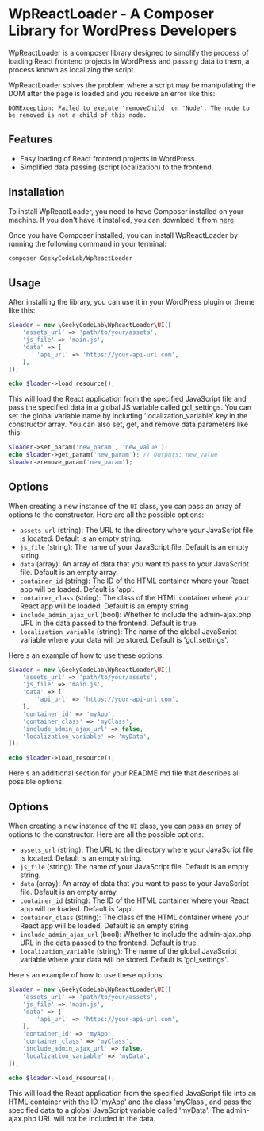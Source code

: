 # WpReactLoader - A Composer Library for WordPress Developers

WpReactLoader is a composer library designed to simplify the process of loading React frontend projects in WordPress and passing data to them, a process known as localizing the script.

WpReactLoader solves the problem where a script may be manipulating the DOM after the page is loaded and you receive an error like this:
```
DOMException: Failed to execute 'removeChild' on 'Node': The node to be removed is not a child of this node.
```

## Features

- Easy loading of React frontend projects in WordPress.
- Simplified data passing (script localization) to the frontend.

## Installation

To install WpReactLoader, you need to have Composer installed on your machine. If you don't have it installed, you can download it from [here](https://getcomposer.org/).

Once you have Composer installed, you can install WpReactLoader by running the following command in your terminal:

```bash
composer GeekyCodeLab/WpReactLoader
```

## Usage
After installing the library, you can use it in your WordPress plugin or theme like this:

```php
$loader = new \GeekyCodeLab\WpReactLoader\UI([
    'assets_url' => 'path/to/your/assets',
    'js_file' => 'main.js',
    'data' => [
        'api_url' => 'https://your-api-url.com',
    ],
]);

echo $loader->load_resource();
```

This will load the React application from the specified JavaScript file and pass the specified data in a global JS variable called gcl_settings.
You can set the global variable name by including 'localization_variable' key in the constructor array.
You can also set, get, and remove data parameters like this:

```php
$loader->set_param('new_param', 'new_value');
echo $loader->get_param('new_param'); // Outputs: new_value
$loader->remove_param('new_param');
```
## Options

When creating a new instance of the `UI` class, you can pass an array of options to the constructor. Here are all the possible options:

- `assets_url` (string): The URL to the directory where your JavaScript file is located. Default is an empty string.
- `js_file` (string): The name of your JavaScript file. Default is an empty string.
- `data` (array): An array of data that you want to pass to your JavaScript file. Default is an empty array.
- `container_id` (string): The ID of the HTML container where your React app will be loaded. Default is 'app'.
- `container_class` (string): The class of the HTML container where your React app will be loaded. Default is an empty string.
- `include_admin_ajax_url` (bool): Whether to include the admin-ajax.php URL in the data passed to the frontend. Default is true.
- `localization_variable` (string): The name of the global JavaScript variable where your data will be stored. Default is 'gcl_settings'.

Here's an example of how to use these options:

```php
$loader = new \GeekyCodeLab\WpReactLoader\UI([
    'assets_url' => 'path/to/your/assets',
    'js_file' => 'main.js',
    'data' => [
        'api_url' => 'https://your-api-url.com',
    ],
    'container_id' => 'myApp',
    'container_class' => 'myClass',
    'include_admin_ajax_url' => false,
    'localization_variable' => 'myData',
]);

echo $loader->load_resource();
```

Here's an additional section for your README.md file that describes all possible options:

## Options

When creating a new instance of the `UI` class, you can pass an array of options to the constructor. Here are all the possible options:

- `assets_url` (string): The URL to the directory where your JavaScript file is located. Default is an empty string.
- `js_file` (string): The name of your JavaScript file. Default is an empty string.
- `data` (array): An array of data that you want to pass to your JavaScript file. Default is an empty array.
- `container_id` (string): The ID of the HTML container where your React app will be loaded. Default is 'app'.
- `container_class` (string): The class of the HTML container where your React app will be loaded. Default is an empty string.
- `include_admin_ajax_url` (bool): Whether to include the admin-ajax.php URL in the data passed to the frontend. Default is true.
- `localization_variable` (string): The name of the global JavaScript variable where your data will be stored. Default is 'gcl_settings'.

Here's an example of how to use these options:

```php
$loader = new \GeekyCodeLab\WpReactLoader\UI([
    'assets_url' => 'path/to/your/assets',
    'js_file' => 'main.js',
    'data' => [
        'api_url' => 'https://your-api-url.com',
    ],
    'container_id' => 'myApp',
    'container_class' => 'myClass',
    'include_admin_ajax_url' => false,
    'localization_variable' => 'myData',
]);

echo $loader->load_resource();
```

This will load the React application from the specified JavaScript file into an HTML container with the ID 'myApp' and the class 'myClass', and pass the specified data to a global JavaScript variable called 'myData'. The admin-ajax.php URL will not be included in the data.